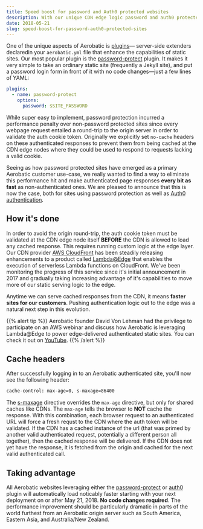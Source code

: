 ```yaml
---
title: Speed boost for password and Auth0 protected websites
description: With our unique CDN edge logic password and auth0 protected sites get a big speed boost
date: 2018-05-21
slug: speed-boost-for-password-auth0-protected-sites
---
```


One of the unique aspects of Aerobatic is [plugins](/docs/plugins)&mdash; server-side extenders declaredin your `aerobatic.yml` file that enhance the capabilities of static sites. Our most popular plugin is the [password-protect](/docs/plugins/password-protect) plugin. It makes it very simple to take an ordinary static site (frequently a Jekyll site), and put a password login form in front of it with no code changes&mdash;just a few lines of YAML:

```yaml
plugins:
  - name: password-protect
    options:
      password: $SITE_PASSWORD
```

While super easy to implement, password protection incurred a performance penalty over non-password protected sites since every webpage request entailed a round-trip to the origin server in order to validate the auth cookie token. Originally we explicitly set `no-cache` headers on these authenticated responses to prevent them from being cached at the CDN edge nodes where they could be used to respond to requests lacking a valid cookie.

Seeing as how password protected sites have emerged as a primary Aerobatic customer use-case, we really wanted to find a way to eliminate this performance hit and make authenticated page responses **every bit as fast** as non-authenticated ones. We are pleased to announce that this is now the case, both for sites using password protection as well as [Auth0 authentication](/docs/plugins/auth0/).

## How it's done

In order to avoid the origin round-trip, the auth cookie token must be validated at the CDN edge node itself **BEFORE** the CDN is allowed to load any cached response. This requires running custom logic at the edge layer. Our CDN provider [AWS CloudFront](https://aws.amazon.com/cloudfront/) has been steadily releasing enhancements to a product called [Lambda@Edge](https://docs.aws.amazon.com/lambda/latest/dg/lambda-edge.html) that enables the execution of serverless Lambda functions on CloudFront. We've been monitoring the progress of this service since it's initial announcement in 2017 and gradually taking increasing advantage of it's capabilities to move more of our static serving logic to the edge.

Anytime we can serve cached responses from the CDN, it means **faster sites for our customers**. Pushing authentication logic out to the edge was a natural next step in this evolution.

{{% alert tip %}}
Aerobatic founder David Von Lehman had the privilege to participate on an AWS webinar and discuss how Aerobatic is leveraging Lambda@Edge to power edge-delivered authenticated static sites. You can check it out on [YouTube](https://www.youtube.com/watch?v=5m8oFxH_Ryk).
{{% /alert %}}

## Cache headers

After successfully logging in to an Aerobatic authenticated site, you'll now see the following header:

```sh
cache-control: max-age=0, s-maxage=86400
```

The [s-maxage](https://developer.mozilla.org/en-US/docs/Web/HTTP/Headers/Cache-Control#Expiration) directive overrides the `max-age` directive, but only for shared caches like CDNs. The `max-age` tells the browser to **NOT** cache the response. With this combination, each browser request to an authenticated URL will force a fresh requst to the CDN where the auth token will be validated. If the CDN has a cached instance of the url (that was primed by another valid authenticated request, potentially a different person all together), then the cached response will be delivered. If the CDN does not yet have the response, it is fetched from the origin and cached for the next valid authenticated call.

## Taking advantage

All Aerobatic websites leveraging either the [password-protect](/docs/plugins/password-protect) or [auth0](/docs/plugins/auth0) plugin will automatically load noticably faster starting with your next deployment on or after May 21, 2018. **No code changes required**. The performance improvement should be particularly dramatic in parts of the world furthest from an Aerobatic origin server such as South America, Eastern Asia, and Australia/New Zealand.
